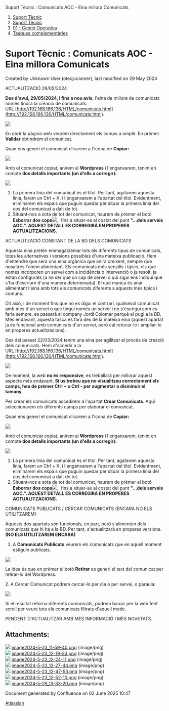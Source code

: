 Suport Tècnic : Comunicats AOC - Eina millora Comunicats  

1.  [Suport Tècnic](index.html)
2.  [Suport Tècnic](13893782.html)
3.  [01 - Gestió Operativa](26313391.html)
4.  [Tasques complementàries](26313409.html)

Suport Tècnic : Comunicats AOC - Eina millora Comunicats
========================================================

Created by Unknown User (otecjcolomer), last modified on 29 May 2024

ACTUALITZACIÓ 29/05/2024

**Des d'avui, 29/05/2024, i fins a nou avís**, l'eina de millora de comunicats només tindrà la creació de comunicats. URL [http://192.168.166.136/HTML/comunicats.html](http://192.168.166.136/HTML/comunicats.html).

  

![](attachments/100010516/100010574.png)

En obrir la pàgina web veurem directament els camps a omplir. En prémer **Validar** obtindrem el comunicat. 

Quan ens generi el comunicat clicarem a l'icona de **Copiar:**

**![](attachments/100010516/100010518.png)**

  

Amb el comunicat copiat, anirem al **Wordpress** i l'enganxarem, tenint en compte **dos detalls importants (un d'ells a corregir):**

  

**![](attachments/100010516/100010519.png)**

  

1.  La primera línia del comunicat és el títol. Per tant, agafarem aquesta línia, farem un Ctrl + X, i l'enganxarem a l'apartat del títol. Evidentment, eliminarem els espais que puguin quedar per situar la primera línia del cos del comunicat a dalt de tot. 
2.  Situant-nos a sota de tot del comunicat, haurem de prémer el botó **Esborrar dos cops**![](attachments/100010516/100010520.png),  fins a situar-se al costat del punt **"...dels serveis AOC.". AQUEST DETALL ES CORREGIRÀ EN PROPERES ACTUALITZACIONS.**

  

  

ACTUALITZACIÓ CONSTANT DE LA BD DELS COMUNICATS

Aquesta eina pretén emmagatzemar tots els diferents tipus de comunicats, totes les alternatives i versions possibles d'una mateixa publicació. Hem d'entendre que serà una eina orgànica que anirà creixent, sempre que nosaltres l'anem alimentant. Els comunicats més senzills i típics, els que només incorporen un servei com a incidència o intervenció o ja resolt, ja estan configurats (a no ser que un cap de servei o qui sigui ens indiqui que s'ha d'escriure d'una manera determinada). El que manca és anar alimentant l'eina amb tots els comunicats diferents a aquests més típics i comuns. 

Dit això, i de moment fins que no es digui el contrari, qualsevol comunicat amb més d'un servei o que tingui només un servei i no s'escrigui com es faria sempre, es passarà al company Jordi Colomer perquè el pugi a la BD. Més endavant, aquesta tasca es farà des de la mateixa eina (aquest apartat ja és funcional amb comunicats d'un servei, però cal retocar-lo i ampliar-lo en properes actualitzacions).

  

  

Des del passat 22/03/2024 tenim una eina per agilitzar el procés de creació dels comunicats. Hem d'accedir a la URL [http://192.168.166.136/HTML/comunicats.html](http://192.168.166.136/HTML/comunicats.html).

  

![](attachments/100010516/100010517.png)

De moment, la web **no és responsive**, es treballarà per millorar aquest aspecte més endavant. **Si us trobeu que no visualitzeu correctament els camps, heu de prémer Ctrl + o Ctrl - per augmentar o disminuir el tamany**. 

  

Per crear els comunicats accedirem a l'apartat **Crear Comunicats**. Aquí seleccionarem els diferents camps per elaborar el comunicat.

Quan ens generi el comunicat clicarem a l'icona de **Copiar:**

**![](attachments/100010516/100010518.png)**

  

Amb el comunicat copiat, anirem al **Wordpress** i l'enganxarem, tenint en compte **dos detalls importants (un d'ells a corregir):**

  

**![](attachments/100010516/100010519.png)**

  

1.  La primera línia del comunicat és el títol. Per tant, agafarem aquesta línia, farem un Ctrl + X, i l'enganxarem a l'apartat del títol. Evidentment, eliminarem els espais que puguin quedar per situar la primera línia del cos del comunicat a dalt de tot. 
2.  Situant-nos a sota de tot del comunicat, haurem de prémer el botó **Esborrar dos cops**![](attachments/100010516/100010520.png),  fins a situar-se al costat del punt **"...dels serveis AOC.". AQUEST DETALL ES CORREGIRÀ EN PROPERES ACTUALITZACIONS.**

  

COMUNICATS PUBLICATS / CERCAR COMUNICATS (ENCARA NO ELS UTILITZAREM)

Aquests dos apartats són funcionals, en part, però s'alimenten dels comunicats que hi ha a la BD. Per tant, s'actualitzarà en properes versions. **(NO ELS UTILITZAREM ENCARA)**

1.  A **Comunicats Publicats** veurem els comunicats que en aquell moment estiguin publicats.

![](attachments/100010516/100010521.png)

La idea és que en prémer el botó **Retirar** es generi el text del comunicat per retirar-lo del Wordpress.

  

2\. A Cercar Comunicat podrem cercar-lo per dia o per servei, o paraula:

![](attachments/100010516/100010522.png)

  

Si el resultat retorna diferents comunicats, podrem baixar per la web fent scroll per veure tots els comunicats filtrats d'aquell mode.

  

PENDENT D'ACTUALITZAR AMB MÉS INFORMACIÓ I MÉS NOVETATS.

  

  

  

  

Attachments:
------------

![](images/icons/bullet_blue.gif) [image2024-5-23\_11-59-40.png](attachments/100010516/100010517.png) (image/png)  
![](images/icons/bullet_blue.gif) [image2024-5-23\_12-19-33.png](attachments/100010516/100010518.png) (image/png)  
![](images/icons/bullet_blue.gif) [image2024-5-23\_12-24-11.png](attachments/100010516/100010519.png) (image/png)  
![](images/icons/bullet_blue.gif) [image2024-5-23\_12-27-44.png](attachments/100010516/100010520.png) (image/png)  
![](images/icons/bullet_blue.gif) [image2024-5-23\_12-47-53.png](attachments/100010516/100010521.png) (image/png)  
![](images/icons/bullet_blue.gif) [image2024-5-23\_12-52-10.png](attachments/100010516/100010522.png) (image/png)  
![](images/icons/bullet_blue.gif) [image2024-5-29\_13-33-20.png](attachments/100010516/100010574.png) (image/png)  

Document generated by Confluence on 02 June 2025 10:47

[Atlassian](http://www.atlassian.com/)